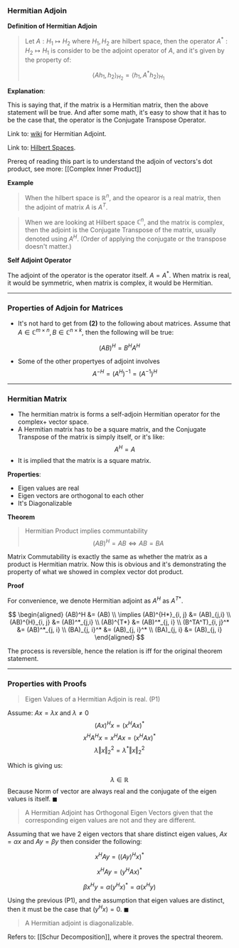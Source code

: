 ### **Hermitian Adjoin**

**Definition of Hermitian Adjoin**

> Let $A: H_1\mapsto H_2$ where $H_1, H_2$ are hilbert space, then the operator $A^* : H_2 \mapsto H_1$ is consider to be the adjoint operator of $A$, and it's given by the property of: 
> 
> $$
> \left\langle A h_{1}, h_{2}\right\rangle_{H_{2}}=\left\langle h_{1} , A^{*} h_{2}\right\rangle_{H_{1}}
> $$

**Explanation**:

This is saying that, if the matrix is a Hermitian matrix, then the above statement will be true. And after some math, it's easy to show that it has to be the case that, the operator is the Conjugate Transpose Operator. 

Link to: [wiki](https://www.wikiwand.com/en/Hermitian_adjoint) for Hermitian Adjoint. 

Link to: [Hilbert Spaces](https://en.wikipedia.org/wiki/Hilbert_space). 

Prereq of reading this part is to understand the adjoin of vectors's dot product, see more: [[Complex Inner Product]]

**Example**

> When the hilbert space is $\mathbb{R}^n$, and the opearor is a real matrix, then the adjoint of matrix $A$ is $A^T$. 

> When we are looking at Hilbert space $\mathbb{C}^n$, and the matrix is complex, then the adjoint is the Conjugate Transpose of the matrix, usually denoted using $A^H$. (Order of applying the conjugate or the transpose doesn't matter.) 

**Self Adjoint Operator**

The adjoint of the operator is the operator itself. $A = A^*$. When matrix is real, it would be symmetric, when matrix is complex, it would be Hermitian. 

---
### **Properties of Adjoin for Matrices**
* It's not hard to get from **(2)** to the following about matrices. Assume that $A\in \mathbb{C}^{m\times n}, B\in \mathbb{C}^{n\times k}$, then the following will be true: 

$$(AB)^H = B^HA^H$$

* Some of the other propertyes of adjoint involves 
    $$A^{-H} = (A^H)^{-1} = (A^{-1})^H$$

---
### **Hermitian Matrix**

* The hermitian matrix is forms a self-adjoin Hermitian operator for the complex+ vector space. 
* A Hermitian matrix has to be a square matrix, and the Conjugate Transpose of the matrix is simply itself, or it's like: 
$$A^H = A$$
* It is implied that the matrix is a square matrix. 

**Properties**: 
* Eigen values are real
* Eigen vectors are orthogonal to each other
* It's Diagonalizable

**Theorem**
> Hermitian Product implies communtability
> $$(AB)^H = AB \iff AB = BA$$

Matrix Commutability is exactly the same as whether the matrix as a product is Hermitian matrix. Now this is obvious and it's demonstrating the property of what we showed in complex vector dot product.  

**Proof**

For convenience, we denote Hermitian adjoint as $A^H$ as $A^{T*}$. 

$$
\begin{aligned}
(AB)^H &= (AB)
\\
\implies 
(AB)^{H*}_{i, j} &= (AB)_{j,i}
\\
(AB)^{H}_{i, j} &= (AB)^*_{j,i}
\\
(AB)^{T*} &= (AB)^*_{j, i}
\\
(B^TA^T)_{i, j}^* &= (AB)^*_{j, i}
\\
(BA)_{j, i}^* &= (AB)_{j, i}^*
\\
(BA)_{j, i} &= (AB)_{j, i}
\end{aligned}
$$

The process is reversible, hence the relation is iff for the original theorem statement. 

--- 
### **Properties with Proofs**
 
 > Eigen Values of a Hermitian Adjoin is real. (P1)

Assume: $Ax = \lambda x$ and $\lambda \neq 0$
$$(Ax)^Hx = (x^HAx)^*$$
$$
x^HA^Hx = x^HAx = (x^HAx)^*
$$
$$
\lambda\Vert x\Vert_2^2 = \lambda^*\Vert x\Vert^2_2
$$

Which is giving us: 

$$
\lambda \in \mathbb{R}
$$
Because Norm of vector are always real and the conjugate of the eigen values is itself. $\blacksquare$

> A Hermitian Adjoint has Orthogonal Eigen Vectors given that the corresponding eigen values are not and they are different. 

Assuming that we have 2 eigen vectors that share distinct eigen values, $Ax = \alpha x$ and $Ay =\beta y$ then consider the following: 

$$
x^HAy = ((Ay)^Hx)^*
$$

$$
x^HAy = (y^HAx)^*
$$

$$
\beta x^Hy = \alpha (y^Hx)^* = \alpha(x^Hy)
$$

Using the previous (P1), and the assumption that eigen values are distinct, then it must be the case that $(y^Hx) = 0$. $\blacksquare$

> A Hermitian adjoint is diagonalizable. 

Refers to: [[Schur Decomposition]], where it proves the spectral theorem. 
